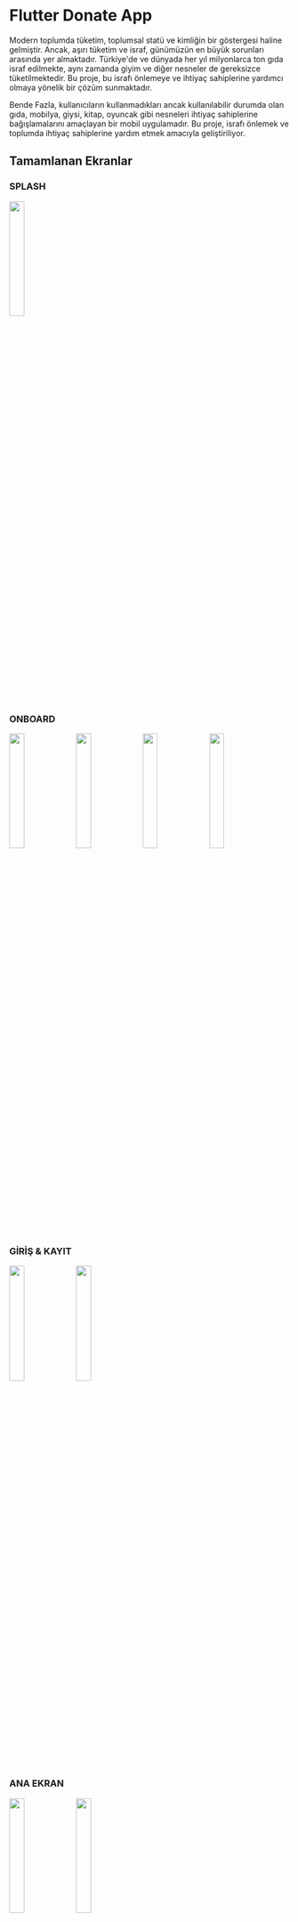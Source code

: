 # Flutter Donate App

Modern toplumda tüketim, toplumsal statü ve kimliğin bir göstergesi haline gelmiştir. Ancak, aşırı tüketim ve israf, günümüzün en büyük sorunları arasında yer almaktadır. Türkiye'de ve dünyada her yıl milyonlarca ton gıda israf edilmekte, aynı zamanda giyim ve diğer nesneler de gereksizce tüketilmektedir. Bu proje, bu israfı önlemeye ve ihtiyaç sahiplerine yardımcı olmaya yönelik bir çözüm sunmaktadır.

Bende Fazla, kullanıcıların kullanmadıkları ancak kullanılabilir durumda olan gıda, mobilya, giysi, kitap, oyuncak gibi nesneleri ihtiyaç sahiplerine bağışlamalarını amaçlayan bir mobil uygulamadır. Bu proje, israfı önlemek ve toplumda ihtiyaç sahiplerine yardım etmek amacıyla geliştiriliyor.

## Tamamlanan Ekranlar

### SPLASH
<img src="https://github.com/user-attachments/assets/a1d154af-4c53-4b82-b86b-e4adb0598331" width="23%"></img> 

### ONBOARD
<img src="https://github.com/user-attachments/assets/b0693ccb-9f98-47f7-b117-c234d973e54f" width="23%"></img> 
<img src="https://github.com/user-attachments/assets/c617d932-52ee-40e3-88c8-145edff34927" width="23%"></img> 
<img src="https://github.com/user-attachments/assets/2260f65e-b7f6-4377-a138-58a3a1ea8550" width="23%"></img> 
<img src="https://github.com/user-attachments/assets/8281b67c-970a-4e94-9cb4-c0554a503f46" width="23%"></img> 

### GİRİŞ & KAYIT
<img src="https://github.com/user-attachments/assets/d770844a-eeb4-44ff-9ae7-73bd93b0ea36" width="23%"></img> 
<img src="https://github.com/user-attachments/assets/a972331f-607c-49d0-9acb-dcccbd18284d" width="23%"></img>

### ANA EKRAN
<img src="https://github.com/user-attachments/assets/b50a4a5a-60d3-473a-8130-53d54c3a863a" width="23%"></img> 
<img src="https://github.com/user-attachments/assets/e14cd35d-f2ae-44d5-8e12-17b9b7361d40" width="23%"></img>

### PROFİL
<img src="https://github.com/user-attachments/assets/585598dd-3ec4-4c1d-86fc-1d2802ea443c" width="23%"></img> 

### PROFİL BİLGİLERİM
<img src="https://github.com/user-attachments/assets/e297cc40-2e9d-4079-8566-e1efa9f4aa44" width="23%"></img> 

### ADRESLERİM & ADRES EKLE
<img src="https://github.com/user-attachments/assets/78a71e06-0d44-4c6b-98ae-e59acc6ea84f" width="23%"></img> 
<img src="https://github.com/user-attachments/assets/c0f2cfb6-0957-4d99-b86c-da7e67c4cdea" width="23%"></img> 

### BİZE ULAŞIN
<img src="https://github.com/user-attachments/assets/dc4311a5-982b-400e-94c1-3560866672af" width="23%"></img> 

### UYGULAMA HAKKINDA
<img src="https://github.com/user-attachments/assets/17c27dcd-67d1-48cb-b742-3418a61888b5" width="23%"></img> 


